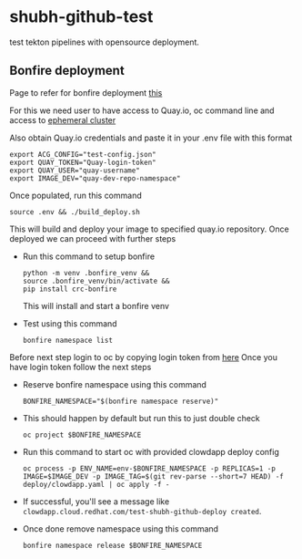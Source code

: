 # shubh-github-test
test tekton pipelines with opensource deployment.


## Bonfire deployment
Page to refer for bonfire deployment [this](https://inscope.corp.redhat.com/docs/default/Component/consoledot-pages/creating-a-new-app/using-ee/bonfire/) 

For this we need user to have access to Quay.io, oc command line and access to [ephemeral cluster](https://console-openshift-console.apps.crc-eph.r9lp.p1.openshiftapps.com/dashboards)

Also obtain Quay.io credentials and paste it in your .env file with this format
```shell
export ACG_CONFIG="test-config.json"
export QUAY_TOKEN="Quay-login-token"
export QUAY_USER="quay-username"
export IMAGE_DEV="quay-dev-repo-namespace"
```
Once populated, run this command
```shell
source .env && ./build_deploy.sh
```
This will build and deploy your image to specified quay.io repository.
Once deployed we can proceed with further steps

- Run this command to setup bonfire
    ```shell
    python -m venv .bonfire_venv && 
    source .bonfire_venv/bin/activate &&
    pip install crc-bonfire 
    ```
    This will install and start a bonfire venv

- Test using this command
    ```shell
    bonfire namespace list
    ```

Before next step login to oc by copying login token from [here](https://oauth-openshift.apps.crc-eph.r9lp.p1.openshiftapps.com/oauth/token/request)
Once you have login token follow the next steps

- Reserve bonfire namespace using this command
    ```shell
    BONFIRE_NAMESPACE="$(bonfire namespace reserve)"
    ```
- This should happen by default but run this to just double check
    ```shell
    oc project $BONFIRE_NAMESPACE
    ```
- Run this command to start oc with provided clowdapp deploy config
    ```shell
    oc process -p ENV_NAME=env-$BONFIRE_NAMESPACE -p REPLICAS=1 -p IMAGE=$IMAGE_DEV -p IMAGE_TAG=$(git rev-parse --short=7 HEAD) -f deploy/clowdapp.yaml | oc apply -f -
    ```
- If successful, you'll see a message like `clowdapp.cloud.redhat.com/test-shubh-github-deploy created`.

- Once done remove namespace using this command
    ```shell
    bonfire namespace release $BONFIRE_NAMESPACE
    ```


